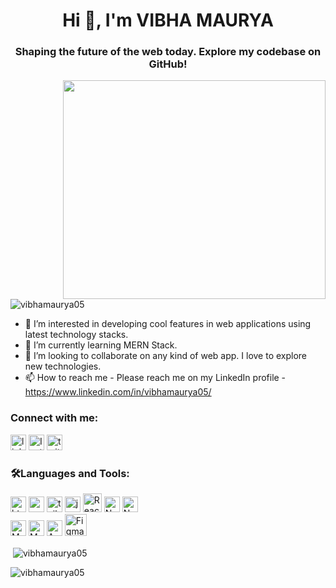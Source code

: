 <h1 align="center">Hi 👋, I'm VIBHA MAURYA</h1>
<h3 align="center">Shaping the future of the web today. Explore my codebase on GitHub!</h3>

<img align="right" alt="" height ="350" width="420" src="https://i.pinimg.com/564x/b1/c2/c4/b1c2c44a24096163d8f5ffb9424da72e.jpg">


<p align="left"> <img src="https://komarev.com/ghpvc/?username=vibhamaurya05&label=Profile%20views&color=0e75b6&style=flat" alt="vibhamaurya05" /> </p>

- 👀 I’m interested in developing cool features in web applications using latest technology stacks.
- 🌱 I’m currently learning MERN Stack.
- 💞️ I’m looking to collaborate on any kind of web app. I love to explore new technologies.
- 📫 How to reach me - Please reach me on my LinkedIn profile - https://www.linkedin.com/in/vibhamaurya05/

<h3 align="left">Connect with me:</h3>
<p align="left">
   <img src="https://img.shields.io/static/v1?message=LinkedIn&logo=linkedin&label=&color=0077B5&logoColor=white&labelColor=&style=for-the-badge" height="25" alt="linkedin logo"  />
  <img src="https://img.shields.io/badge/Instagram-%23E4405F.svg?logo=Instagram&logoColor=white" height="25" alt="Instagram logo"  />
  <img src="https://img.shields.io/badge/twitter-%2331A8FF.svg?style=for-the-badge&logo=twitter&logoColor=white" height="25" alt="twitter logo"  />
</p>

<h3 align="left">🛠Languages and Tools:</h3>
<div align="start">
    <img src="https://img.shields.io/badge/html5-%23E34F26.svg?style=for-the-badge&logo=html5&logoColor=white" height="25" alt="html logo" />
    <img src="https://img.shields.io/badge/css3-%231572B6.svg?style=for-the-badge&logo=css3&logoColor=white" height="25" alt="css logo"/>
    <img src="https://img.shields.io/badge/tailwindcss-%2338B2AC.svg?style=for-the-badge&logo=tailwind-css&logoColor=white" height="25" alt="tailwindcss logo"/>
    <img src="https://img.shields.io/badge/javascript-%23323330.svg?style=for-the-badge&logo=javascript&logoColor=%23F7DF1E" height="25" alt="javascript>
</div>

<div class="flex">
<img src="https://img.shields.io/badge/react-%2320232a.svg?style=for-the-badge&logo=react&logoColor=%2361DAFB" height="30" alt="React> 
   <img alt="TypeScript Badge" src="https://img.shields.io/badge/typescript-%23007ACC.svg?style=for-the-badge&logo=typescript&logoColor=white" height="30">
 <img alt="Next.js Badge" src="https://img.shields.io/badge/Next.js-%23000000.svg?style=flat&logo=next.js&logoColor=white" height="25">
 <img alt="Node.js Badge" src="https://img.shields.io/badge/Node.js-%23339933.svg?style=flat&logo=node.js&logoColor=white" height="25">
  
</div>

<div class="flex">
<img src="https://img.shields.io/badge/mysql-%2300f.svg?style=for-the-badge&logo=mysql&logoColor=white" height="25" alt="MySQL logo"/>
<img alt="Markdown Badge" src="https://img.shields.io/badge/Markdown-%23000000.svg?style=flat&logo=markdown&logoColor=white"  height="25">
<img alt="Appwrite Badge" src="https://img.shields.io/badge/Appwrite-%23F02E65.svg?style=flat&logo=appwrite&logoColor=white"  height="25">
<img alt="Figma Badge" src="https://img.shields.io/badge/Figma-%23F24E1E.svg?style=flat&logo=figma&logoColor=white" height="35">
</div>





<p>&nbsp;<img align="center" src="https://github-readme-stats.vercel.app/api?username=vibhamaurya05&show_icons=true&locale=en" alt="vibhamaurya05" /></p>

<p><img align="center" src="https://github-readme-streak-stats.herokuapp.com/?user=vibhamaurya05&" alt="vibhamaurya05" /></p>

